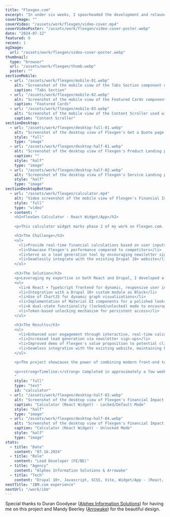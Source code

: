 ```yaml
---
title: "Flexgen.com"
excerpt: "In under six weeks, I spearheaded the development and relaunch of Flexgen.com on Drupal 10+. This project involved creating over 15 custom components/paragraph types, theme variations, forms, product landing pages, and blog posts to effectively showcase Flexgens offerings. Utilizing Vite as the build tool, I implemented Hot Module Replacement (HMR) for an efficient front-end development experience. <a href='https://www.flexgen.com' target='_blank'>visit site</a>"
coverImage: ""
coverVideo: "/assets/work/flexgen/video-cover.mp4"
coverVideoPoster: "/assets/work/flexgen/video-cover-poster.webp"
date: "2024-07-12"
featured: 0
recent: 1
ogImage:
  url: "/assets/work/flexgen/video-cover-poster.webp"
thumbnail:
  type: "browser"
  url: "/assets/work/flexgen/thumb.webp"
  poster: ""
sectionMobile:
  - url: "/assets/work/flexgen/mobile-01.webp"
    alt: "Screenshot of the mobile view of the Tabs Section component used within Flexgen's services page."
    caption: "Tabs Section"
  - url: "/assets/work/flexgen/mobile-02.webp"
    alt: "Screenshot of the mobile view of the Featured Cards component used within Flexgen's product landing."
    caption: "Featured Cards"
  - url: "/assets/work/flexgen/mobile-03.webp"
    alt: "Screenshot of the mobile view of the Content Scroller used within Flexgen's homepage."
    caption: "Content Scroller"
sectionDesktop:
  - url: "/assets/work/flexgen/desktop-full-01.webp"
    alt: "Screenshot of the desktop view of Flexgen's Get a Quote page."
    style: "full"
    type: "image"
  - url: "/assets/work/flexgen/desktop-half-01.webp"
    alt: "Screenshot of the desktop view of Flexgen's Product Landing page."
    caption: ""
    style: "half"
    type: "image"
  - url: "/assets/work/flexgen/desktop-half-02.webp"
    alt: "Screenshot of the desktop view of Flexgen's Service Landing page."
    style: "half"
    type: "image"
sectionDesktopBottom:
  - url: "/assets/work/flexgen/calculator.mp4"
    alt: "Video screenshot of the mobile view of Flexgen's Financial Impact Calculator (React Widget)."
    style: "full"
    type: "video"
  - content: "
    <h2>FlexGen Calculator - React Widget/App</h2>
    
    <p>This calculator widget marks phase 2 of my work on Flexgen.com. Following the successful launch of their Drupal 10+ site just a couple of months ago, the company identified a need for an interactive tool to demonstrate the financial impact of their energy storage solutions. The challenge was to create a user-friendly, engaging calculator that would:</p>

    <h3>The Challenge</h3>
    <ul>
      <li>Provide real-time financial calculations based on user inputs</li>
      <li>Showcase Flexgen's performance compared to competitors</li>
      <li>Serve as a lead generation tool by encouraging newsletter sign-ups</li>
      <li>Seamlessly integrate with the existing Drupal 10+ website</li>
    </ul>
    
    <h3>The Solution</h3>
    <p>Leveraging my expertise in both React and Drupal, I developed a custom React-based calculator widget that integrates smoothly with Flexgen's Drupal 10+ website. The solution included:</p>
    <ul>
      <li>A React + TypeScript frontend for dynamic, responsive user interactions</li>
      <li>Integration with a Drupal 10+ custom module as Block</li>
      <li>Use of ChartJS for dynamic graph visualizations</li>
      <li>Implementation of Material UI components for a polished look</li>
      <li>A dual-state functionality (locked/unlocked) mode to encourage newsletter sign-ups from potential customers</li>
      <li>Token-based unlocking mechanism for persistent access</li>
    </ul>

    <h3>The Results</h3>
    <ul>
      <li>Enhanced user engagement through interactive, real-time calculations</li>
      <li>Increased lead generation via newsletter sign-ups</li>
      <li>Improved demo of Flexgen's value proposition to potential clients</li>
      <li>Seamless integration with the existing website, maintaining brand consistency</li>
    </ul>

    <p>The project showcases the power of combining modern front-end technologies with Drupal's robust CMS capabilities, resulting in a tool that not only impresses technically but also drives tangible business results.</p>
    
    <p><strong>Timeline:</strong> Completed in approximately a few weeks, from dev to launch, including client feedback and refinements.</p>
    "
    style: "full"
    type: "text"
    id: "calculator"
  - url: "/assets/work/flexgen/desktop-half-03.webp"
    alt: "Screenshot of the desktop view of Flexgen's Financial Impact Calculator (React Widget) - Locked/Default Mode."
    caption: "Calculator (React Widget) - Locked/Default Mode"
    style: "half"
    type: "image"
  - url: "/assets/work/flexgen/desktop-half-04.webp"
    alt: "Screenshot of the desktop view of Flexgen's Financial Impact Calculator (React Widget) - Unlocked Mode."
    caption: "Calculator (React Widget) - Unlocked Mode"
    style: "half"
    type: "image"
stats:
  - title: "Date"
    content: "07.16.2024"
  - title: "Role"
    content: "Lead Developer (FE/BE)"
  - title: "Agency"
    content: "Alphex Information Solutions & Arrowake"
  - title: "Tech"
    content: "Drupal 10+, Javascript, SCSS, Vite, Widget/App - (React, TypeScript, ChartJS, Material UI)"
nextTitle: "IBM.com experience"
nextUrl: "/work/ibm"
---
```


Special thanks to Duran Goodyear ([Alphex Information Solutions](https://alphex.com/)) for having me on this project and Mandy Beerley ([Arrowake](https://arrowake.com/)) for the beautiful design.
